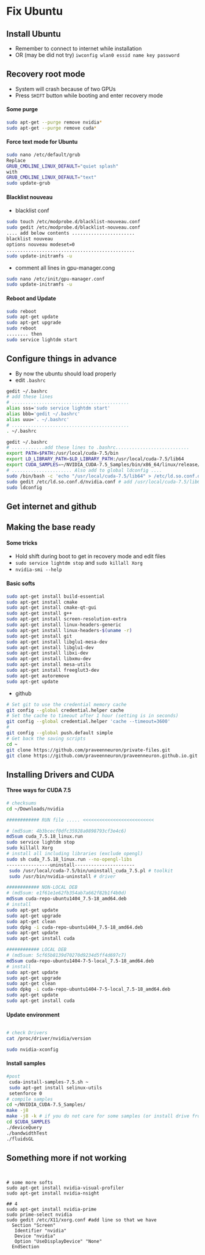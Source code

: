 # Fix Ubuntu

## Install Ubuntu
+ Remember to connect to internet while installation
+ OR (may be did not try) `iwconfig wlan0 essid name key password`

## Recovery root mode
+ System will crash because of two GPUs
+ Press `SHIFT` button while booting and enter recovery mode

#### Some purge
```sh
sudo apt-get --purge remove nvidia*
sudo apt-get --purge remove cuda*
```
#### Force text mode for Ubuntu
```sh
sudo nano /etc/default/grub
Replace
GRUB_CMDLINE_LINUX_DEFAULT="quiet splash"
with
GRUB_CMDLINE_LINUX_DEFAULT="text"
sudo update-grub
```

#### Blacklist nouveau
+ blacklist conf
```sh
sudo touch /etc/modprobe.d/blacklist-nouveau.conf
sudo gedit /etc/modprobe.d/blacklist-nouveau.conf
.... add below contents .......................
blacklist nouveau
options nouveau modeset=0
...............................................
sudo update-initramfs -u
```
+ comment all lines in gpu-manager.cong
```sh
sudo nano /etc/init/gpu-manager.conf
sudo update-initramfs -u
```

#### Reboot and Update
```sh
sudo reboot
sudo apt-get update
sudo apt-get upgrade
sudo reboot
........ then
sudo service lightdm start
```

## Configure things in advance
+ By now the ubuntu should load properly
+ edit `.bashrc`

```sh
gedit ~/.bashrc
# add these lines
# ...........................................
alias sss='sudo service lightdm start'
alias bbb='gedit ~/.bashrc'
alias uuu='. ~/.bashrc'
# ...........................................
. ~/.bashrc
```

```sh
gedit ~/.bashrc
# ............add these lines to .bashrc...........................
export PATH=$PATH:/usr/local/cuda-7.5/bin
export LD_LIBRARY_PATH=$LD_LIBRARY_PATH:/usr/local/cuda-7.5/lib64
export CUDA_SAMPLES=~/NVIDIA_CUDA-7.5_Samples/bin/x86_64/linux/release/
# ...................... Also add to global ldconfig ....
sudo /bin/bash -c 'echo "/usr/local/cuda-7.5/lib64" > /etc/ld.so.conf.d/nvidia.conf'
sudo gedit /etc/ld.so.conf.d/nvidia.conf # add /usr/local/cuda-7.5/lib64 to file
sudo ldconfig
```

## Get internet and github

## Making the base ready

#### Some tricks
+ Hold shift during boot to get in recovery mode and edit files
+ `sudo service lightdm stop` and `sudo killall Xorg`
+ `nvidia-smi --help`





#### Basic softs
```sh
sudo apt-get install build-essential
sudo apt-get install cmake
sudo apt-get install cmake-qt-gui
sudo apt-get install g++
sudo apt-get install screen-resolution-extra
sudo apt-get install linux-headers-generic
sudo apt-get install linux-headers-$(uname -r)
sudo apt-get install git
sudo apt-get install libglu1-mesa-dev
sudo apt-get install libglu1-dev
sudo apt-get install libxi-dev
sudo apt-get install libxmu-dev
sudo apt-get install mesa-utils
sudo apt-get install freeglut3-dev
sudo apt-get autoremove
sudo apt-get update
```

+ github
```sh
# Set git to use the credential memory cache
git config --global credential.helper cache
# Set the cache to timeout after 1 hour (setting is in seconds)
git config --global credential.helper 'cache --timeout=3600'
#
git config --global push.default simple
# Get back the saving scripts
cd ~
git clone https://github.com/praveenneuron/private-files.git
git clone https://github.com/praveenneuron/praveenneuron.github.io.git
```

## Installing Drivers and CUDA

#### Three ways for CUDA 7.5
```sh
# checksums
cd ~/Downloads/nvidia
```
```sh
############ RUN file ..... <<<<<<<<<<<<<<<<<<<<<<<<<<

# (md5sum: 4b3bcecf0dfc35928a0898793cf3e4c6)
md5sum cuda_7.5.18_linux.run
sudo service lightdm stop
sudo killall Xorg
# install all including libraries (exclude opengl)
sudo sh cuda_7.5.18_linux.run --no-opengl-libs
----------------uninstall----------------------
 sudo /usr/local/cuda-7.5/bin/uninstall_cuda_7.5.pl # toolkit
 sudo /usr/bin/nvidia-uninstall # driver
```
```sh
############ NON-LOCAL DEB
# (md5sum: e1f61e1e62fb354ab7a662f82b1f4b0d)
md5sum cuda-repo-ubuntu1404_7.5-18_amd64.deb 
# install
sudo apt-get update
sudo apt-get upgrade
sudo apt-get clean
sudo dpkg -i cuda-repo-ubuntu1404_7.5-18_amd64.deb
sudo apt-get update
sudo apt-get install cuda
```
```sh
############ LOCAL DEB
# (md5sum: 5cf65b8139d70270d9234d5ff4d697c7)
md5sum cuda-repo-ubuntu1404-7-5-local_7.5-18_amd64.deb
# install
sudo apt-get update
sudo apt-get upgrade
sudo apt-get clean
sudo dpkg -i cuda-repo-ubuntu1404-7-5-local_7.5-18_amd64.deb
sudo apt-get update
sudo apt-get install cuda
```


#### Update environment
```sh

# check Drivers
cat /proc/driver/nvidia/version
```
```sh
sudo nvidia-xconfig
```

#### Install samples
```sh
#post
 cuda-install-samples-7.5.sh ~
 sudo apt-get install selinux-utils
 setenforce 0
# compile samples
cd ~/NVIDIA_CUDA-7.5_Samples/
make -j8
make -j8 -k # if you do not care for some samples (or install drive from run file)
cd $CUDA_SAMPLES
./deviceQuery
./bandwidthTest
./fluidsGL
```

## Something more if not working
```text


# some more softs
sudo apt-get install nvidia-visual-profiler
sudo apt-get install nvidia-nsight

## 4
sudo apt-get install nvidia-prime
sudo prime-select nvidia
sudo gedit /etc/X11/xorg.conf #add line so that we have
  Section "Screen"
   Identifier "nvidia"
   Device "nvidia"
   Option "UseDisplayDevice" "None"
  EndSection
```
